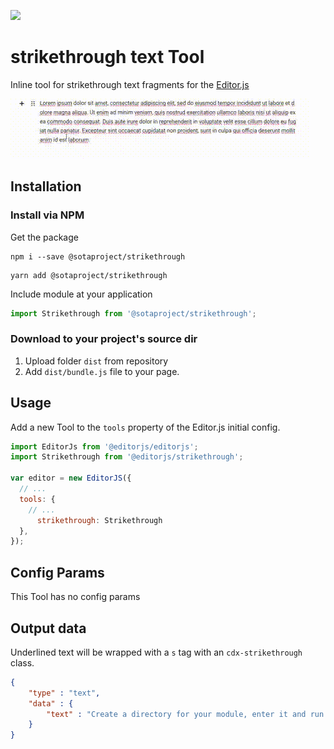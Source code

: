 ![](https://badgen.net/badge/Editor.js/v2.0/blue)

# strikethrough text Tool
Inline tool for strikethrough text fragments for the [Editor.js](https://github.com/codex-team/editor.js)

![](editorjs-strikethrough.gif)

## Installation

### Install via NPM

Get the package

```shell
npm i --save @sotaproject/strikethrough
```

```shell
yarn add @sotaproject/strikethrough
```

Include module at your application

```javascript
import Strikethrough from '@sotaproject/strikethrough';
```

### Download to your project's source dir

1. Upload folder `dist` from repository
2. Add `dist/bundle.js` file to your page.

[//]: # (### Load from CDN)

[//]: # ()
[//]: # (You can load the package from [jsDelivr CDN]&#40;https://www.jsdelivr.com/package/npm/@editorjs/underline&#41; and require the script on a page with Editor.js.)

[//]: # (```html)

[//]: # (<script src="https://cdn.jsdelivr.net/npm/@editorjs/underline@latest"></script>)

[//]: # (```)

## Usage

Add a new Tool to the `tools` property of the Editor.js initial config.

```javascript
import EditorJs from '@editorjs/editorjs';
import Strikethrough from '@editorjs/strikethrough';

var editor = new EditorJS({
  // ...
  tools: {
    // ...
      strikethrough: Strikethrough
  },
});
```

## Config Params

This Tool has no config params

## Output data

Underlined text will be wrapped with a `s` tag with an `cdx-strikethrough` class.

```json
{
    "type" : "text",
    "data" : {
        "text" : "Create a directory for your module, enter it and run <s class=\"cdx-strikethroughs\">npm init</s> command."
    }
}
```

